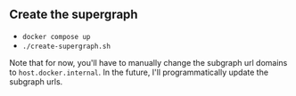 ## Create the supergraph
- `docker compose up`
- `./create-supergraph.sh `

Note that for now, you'll have to manually change the subgraph url domains to `host.docker.internal`. In the future, I'll programmatically update the subgraph urls.
